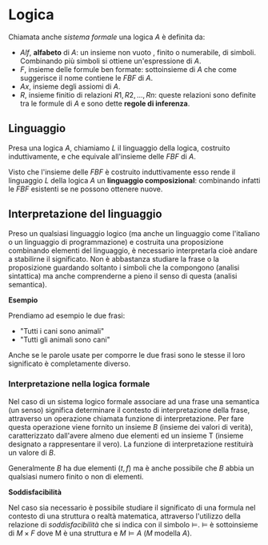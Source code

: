 # Logica

Chiamata anche *sistema formale* una logica $A$ è definita da:

* $Alf$, **alfabeto** di $A$: un insieme non vuoto , finito o numerabile, di simboli. Combinando più simboli si ottiene un'espressione di $A$.
* $F$, insieme delle formule ben formate: sottoinsieme di $A$ che come suggerisce il nome contiene le $FBF$ di $A$.
* $Ax$, insieme degli assiomi di $A$.
* $R$, insieme finitio di relazioni ${R1,R2,...,Rn}$: queste relazioni sono definite tra le formule di $A$ e sono dette **regole di inferenza**.

## Linguaggio

Presa una logica $A$, chiamiamo $L$ il linguaggio della logica, costruito induttivamente, e che equivale all'insieme delle $FBF$ di $A$.

Visto che l'insieme delle $FBF$ è costruito induttivamente esso rende il linguaggio $L$ della logica $A$ un **linguaggio composizional**: combinando infatti le $FBF$ esistenti se ne possono ottenere nuove.

## Interpretazione del linguaggio

Preso un qualsiasi linguaggio logico (ma anche un linguaggio come l'italiano o un linguaggio di programmazione) e costruita una proposizione combinando elementi del linguaggio, è necessario interpretarla cioè andare a stabilirne il significato. Non è abbastanza studiare la frase o la proposizione guardando soltanto i simboli che la compongono (analisi sintattica) ma anche comprenderne a pieno il senso di questa (analisi semantica). 

**Esempio**

Prendiamo ad esempio le due frasi:

* "Tutti i cani sono animali"
* "Tutti gli animali sono cani"

Anche se le parole usate per comporre le due frasi sono le stesse il loro significato è completamente diverso. 

### Interpretazione nella logica formale
Nel caso di un sistema logico formale associare ad una frase una semantica (un senso) significa determinare il contesto di interpretazione della frase, attraverso un operazione chiamata funzione di interpretazione. Per fare questa operazione viene fornito un insieme $B$ (insieme dei valori di verità), caratterizzato dall'avere almeno due elementi ed un insieme T (insieme designato a rappresentare il vero). La funzione di interpretazione restituirà un valore di $B$.

Generalmente $B$ ha due elementi (${t,f}$) ma è anche possibile che $B$ abbia un qualsiasi numero finito o non di elementi.

**Soddisfacibilità**

Nel caso sia necessario è possibile studiare il significato di una formula nel contesto di una struttura o realtà matematica, attraverso l'utilizzo della relazione di *soddisfacibilità* che si indica con il simbolo $\models$. $\models$ è sottoinsieme di $M \times F$ dove M è una struttura e $M \models A$ ($M$ modella $A$).

